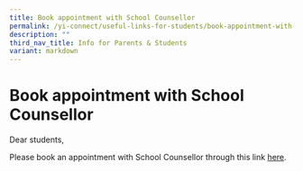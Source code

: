 ```yaml
---
title: Book appointment with School Counsellor
permalink: /yi-connect/useful-links-for-students/book-appointment-with-school-counsellor/
description: ""
third_nav_title: Info for Parents & Students
variant: markdown
---
```

# **Book appointment with School Counsellor**

Dear students,

Please book an appointment with School Counsellor through this link [here](https://form.gov.sg/663aca407ba3f6d489092766).
